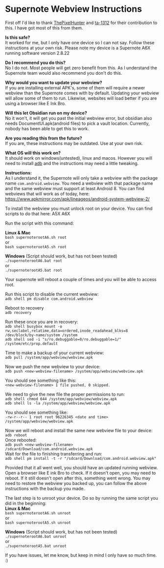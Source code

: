 # Supernote Webview Instructions

First off I'd like to thank [ThePixelHunter](https://www.reddit.com/user/ThePixelHunter/) and [ta-1312](https://www.reddit.com/user/ta-1312/) for their contribution to this. I have got most of this from them.

**Is this safe?**   
It worked for me, but I only have one device so I can not say. Follow these instructions at your own risk. Please note my device is a Supernote A6X running software version 2.8.22

**Do I recommend you do this?**   
No I do not. Most people will get zero benefit from this. As I understand the Supernote team would also recommend you don't do this.

**Why would you want to update your webview?**  
If you are installing external APK's, some of them will require a newer webview than the Supernote comes with by default. Updating your webview will allow some of them to run. Likewise, websites will load better if you are using a browser like E Ink Bro.

**Will this let Obsidian run on my device?**  
No it won't, it will get you past the initial webview error, but obsidian also needs DocumentUI.apk(android files) to pick a vault location. Currently, nobody has been able to get this to work. 

**Are you reading this from the future?**  
If you are, these instructions may be outdated. Use at your own risk.

**What OS will this work on?**  
It should work on windows(untested), linux and macos. However you will need to install [adb](https://github.com/TA1312/supernote-a5x/blob/master/sideload.md) and the instructions may need a little tweaking.

**Instructions:**  
As I understand it, the Supernote will only take a webview with the package name `com.android.webview`. You need a webview with that package name and the same webview must support at least Android 8. You can find webviews that will work as of today, here: https://www.apkmirror.com/apk/lineageos/android-system-webview-2/

To install the webview you must unlock root on your device. You can find scripts to do that here: A5X A6X

Run the script with this command:

**Linux & Mac**  
`bash supernoterootA6.sh root`  
or  
`bash supernoterootA5.sh root`

**Windows** (Script should work, but has not been tested)  
`./supernoterootA6.bat root`  
or  
`./supernoterootA5.bat root`

Your supernote will reboot a couple of times and you will be able to access root.

Run this script to disable the current webview:  
`adb shell pm disable com.android.webview`

Reboot to recovery  
`adb recovery`

Run these once you are in recovery:  
`adb shell busybox mount -o rw,seclabel,relatime,data=ordered,inode_readahead_blks=8 /dev/block/by-name/system /system`  
`adb shell sed -i "s/ro.debuggable=0/ro.debuggable=1/" /system/etc/prop.default`

Time to make a backup of your current webview:  
`adb pull /system/app/webview/webview.apk`

Now we push the new webview to your device:  
`adb push <new-webview-filename> /system/app/webview/webview.apk`

You should see something like this:  
`<new-webview-filename> 1 file pushed, 0 skipped.`

We need to give the new file the proper permissions to run:  
`adb shell chmod 644 /system/app/webview/webview.apk`  
`adb shell ls -la /system/app/webview/webview.apk`

You should see something like:  
`-rw-r--r-- 1 root root 96226345 <date and time> /system/app/webview/webview.apk`

Now we will reboot and install the same new webview file to your device:  
`adb reboot`  
Once rebooted:  
`adb push <new-webview-filename> /sdcard/Download/com.android.webview.apk`  
Wait for the file to finishing transferring and run:  
`adb shell pm install -t -r "/sdcard/Download/com.android.webview.apk"`

Provided that it all went well, you should have an updated running webview. Open a browser like E ink Bro to check. If it doesn't open, you may need to reboot. If it still doesn't open after this, something went wrong. You may need to restore the webview you backed up, you can follow the above instructions with the backup you made.

The last step is to unroot your device. Do so by running the same script you did in the beginning:   
**Linux & Mac**  
`bash supernoterootA6.sh unroot`  
or  
`bash supernoterootA5.sh unroot`

**Windows** (Script should work, but has not been tested)  
`./supernoterootA6.bat unroot`  
or  
`./supernoterootA5.bat unroot`

If you have issues, let me know, but keep in mind I only have so much time. :)
